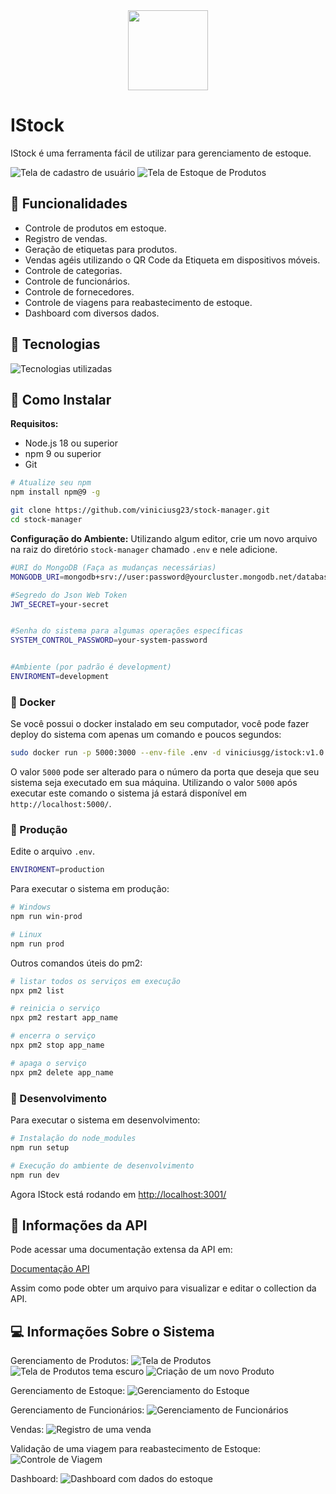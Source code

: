 <div align="center" width="100%">
    <img src="./client/public/logo128.png" width="128" alt="" />
</div>

# IStock
IStock é uma ferramenta fácil de utilizar para gerenciamento de estoque.

![Tela de cadastro de usuário](./docs/images/image1.png)
![Tela de Estoque de Produtos](./docs/images/image2.png)

## 📲 Funcionalidades
- Controle de produtos em estoque.
- Registro de vendas.
- Geração de etiquetas para produtos.
- Vendas agéis utilizando o QR Code da Etiqueta em dispositivos móveis.
- Controle de categorias.
- Controle de funcionários.
- Controle de fornecedores.
- Controle de viagens para reabastecimento de estoque.
- Dashboard com diversos dados.

## 🧰 Tecnologias
![Tecnologias utilizadas](https://skillicons.dev/icons?i=ts,nodejs,express,mongodb,react,redux,materialui,git)

## 🔧 Como Instalar
**Requisitos:**
- Node.js 18 ou superior
- npm 9 ou superior
- Git


```bash
# Atualize seu npm
npm install npm@9 -g

git clone https://github.com/viniciusg23/stock-manager.git
cd stock-manager
```

**Configuração do Ambiente:**
Utilizando algum editor, crie um novo arquivo na raiz do diretório `stock-manager` chamado `.env` e nele adicione.
```bash
#URI do MongoDB (Faça as mudanças necessárias)
MONGODB_URI=mongodb+srv://user:password@yourcluster.mongodb.net/database_name?retryWrites=true&w=majority

#Segredo do Json Web Token
JWT_SECRET=your-secret


#Senha do sistema para algumas operações específicas
SYSTEM_CONTROL_PASSWORD=your-system-password


#Ambiente (por padrão é development)
ENVIROMENT=development
```

### 🐋 Docker
Se você possui o docker instalado em seu computador, você pode fazer deploy do sistema com apenas um comando e poucos segundos:

```bash
sudo docker run -p 5000:3000 --env-file .env -d viniciusgg/istock:v1.0.0
```

O valor `5000` pode ser alterado para o número da porta que deseja que seu sistema seja executado em sua máquina. Utilizando o valor `5000` após executar este comando o sistema já estará disponível em `http://localhost:5000/`.


### 🚀 Produção

Edite o arquivo `.env`.

```bash
ENVIROMENT=production
``` 

Para executar o sistema em produção:

```bash
# Windows
npm run win-prod

# Linux
npm run prod
```

Outros comandos úteis do pm2:
```bash
# listar todos os serviços em execução
npx pm2 list

# reinicia o serviço
npx pm2 restart app_name

# encerra o serviço
npx pm2 stop app_name

# apaga o serviço
npx pm2 delete app_name
```

### 🧪 Desenvolvimento

Para executar o sistema em desenvolvimento:

```bash
# Instalação do node_modules
npm run setup

# Execução do ambiente de desenvolvimento
npm run dev
```

Agora IStock está rodando em [http://localhost:3001/](http://localhost:3001/)

## 📄 Informações da API
Pode acessar uma documentação extensa da API em:

[Documentação API](./docs/api/API_Documentation.md)

Assim como pode obter um arquivo para visualizar e editar o collection da API.

## 💻 Informações Sobre o Sistema

Gerenciamento de Produtos:
![Tela de Produtos](./docs/images/image3.png)
![Tela de Produtos tema escuro](./docs/images/image4.png)
![Criação de um novo Produto](./docs/images/manage_products.gif)

Gerenciamento de Estoque:
![Gerenciamento do Estoque](./docs/images/manage_stock.gif)

Gerenciamento de Funcionários:
![Gerenciamento de Funcionários](./docs/images/manage_employees.gif)

Vendas:
![Registro de uma venda](./docs/images/sales.gif)

Validação de uma viagem para reabastecimento de Estoque:
![Controle de Viagem](./docs/images/travel_control.gif)

Dashboard:
![Dashboard com dados do estoque](./docs/images/dashboard.gif)